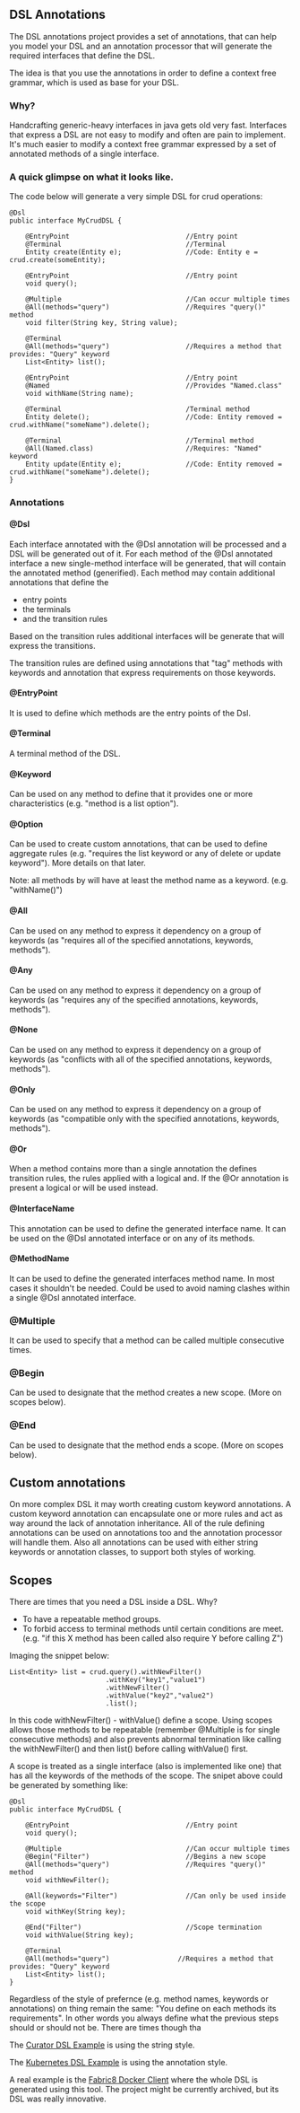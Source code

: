 ## DSL Annotations

The DSL annotations project provides a set of annotations, that can help you model your DSL and an annotation processor that will generate the required interfaces that define the DSL.

The idea is that you use the annotations in order to define a context free grammar, which is used as base for your DSL.

### Why?

Handcrafting generic-heavy interfaces in java gets old very fast. Interfaces that express a DSL are not easy to modify and often are pain to implement.
It's much easier to modify a context free grammar expressed by a set of annotated methods of a single interface.

### A quick glimpse on what it looks like.

The code below will generate a very simple DSL for crud operations:

    @Dsl
    public interface MyCrudDSL {
    
        @EntryPoint                             //Entry point
        @Terminal                               //Terminal
        Entity create(Entity e);                //Code: Entity e = crud.create(someEntity);
        
        @EntryPoint                             //Entry point
        void query();
        
        @Multiple                               //Can occur multiple times
        @All(methods="query")                   //Requires "query()" method
        void filter(String key, String value);
        
        @Terminal
        @All(methods="query")                   //Requires a method that provides: "Query" keyword
        List<Entity> list();
        
        @EntryPoint                             //Entry point
        @Named                                  //Provides "Named.class"
        void withName(String name);               
        
        @Terminal                               /Terminal method
        Entity delete();                        //Code: Entity removed = crud.withName("someName").delete();
        
        @Terminal                               //Terminal method
        @All(Named.class)                       //Requires: "Named" keyword
        Entity update(Entity e);                //Code: Entity removed = crud.withName("someName").delete();
    }

### Annotations

#### @Dsl

Each interface annotated with the @Dsl annotation will be processed and a DSL will be generated out of it.
For each method of the @Dsl annotated interface a new single-method interface will be generated, that will contain the annotated method (generified).
Each method may contain additional annotations that define the

- entry points
- the terminals
- and the transition rules

Based on the transition rules additional interfaces will be generate that will express the transitions.

The transition rules are defined using annotations that "tag" methods with keywords and annotation that express requirements on those keywords.

#### @EntryPoint

It is used to define which methods are the entry points of the Dsl.

#### @Terminal

A terminal method of the DSL.


#### @Keyword

Can be used on any method to define that it provides one or more characteristics (e.g. "method is a list option").

#### @Option

Can be used to create custom annotations, that can be used to define aggregate rules (e.g. "requires the list keyword or any of delete or update keyword"). More details on that later.

Note: all methods by will have at least the method name as a keyword. (e.g. "withName()")

#### @All

Can be used on any method to express it dependency on a group of keywords (as "requires all of the specified annotations, keywords, methods"). 

#### @Any

Can be used on any method to express it dependency on a group of keywords (as "requires any of the specified annotations, keywords, methods").

#### @None

Can be used on any method to express it dependency on a group of keywords (as "conflicts with all of the specified annotations, keywords, methods").

#### @Only

Can be used on any method to express it dependency on a group of keywords (as "compatible only with the specified annotations, keywords, methods").


#### @Or

When a method contains more than a single annotation the defines transition rules, the rules applied with a logical and. If the @Or annotation is present a logical or will be used instead.

#### @InterfaceName

This annotation can be used to define the generated interface name. It can be used on the @Dsl annotated interface or on any of its methods. 

#### @MethodName

It can be used to define the generated interfaces method name. In most cases it shouldn't be needed. Could be used to avoid naming clashes within a single @Dsl annotated interface.

### @Multiple

It can be used to specify that a method can be called multiple consecutive times.

### @Begin

Can be used to designate that the method creates a new scope. (More on scopes below).

### @End

Can be used to designate that the method ends a scope. (More on scopes below).

## Custom annotations

On more complex DSL it may worth creating custom keyword annotations. A custom keyword annotation can encapsulate one or more rules and act as way around the lack of annotation inheritance.
All of the rule defining annotations can be used on annotations too and the annotation processor will handle them. Also all annotations can be used with either string keywords or annotation classes, to support both styles of working.

## Scopes

There are times that you need a DSL inside a DSL. Why?

- To have a repeatable method groups.
- To forbid access to terminal methods until certain conditions are meet. (e.g. "if this X method has been called also require Y before calling Z")

Imaging the snippet below:

    List<Entity> list = crud.query().withNewFilter()
                            .withKey("key1","value1")            
                            .withNewFilter()    
                            .withValue("key2","value2")
                            .list();    

In this code withNewFilter() - withValue() define a scope.
Using scopes allows those methods to be repeatable (remember @Multiple is for single consecutive methods) and also prevents abnormal termination like calling the withNewFilter() and then list() before calling withValue() first.

A scope is treated as a single interface (also is implemented like one) that has all the keywords of the methods of the scope. The snipet above could be generated by something like:

    @Dsl
    public interface MyCrudDSL {
        
        @EntryPoint                             //Entry point
        void query();
        
        @Multiple                               //Can occur multiple times
        @Begin("Filter")                        //Begins a new scope
        @All(methods="query")                   //Requires "query()" method
        void withNewFilter();
        
        @All(keywords="Filter")                 //Can only be used inside the scope
        void withKey(String key);
        
        @End("Filter")                          //Scope termination
        void withValue(String key);
              
        @Terminal
        @All(methods="query")                 //Requires a method that provides: "Query" keyword
        List<Entity> list();      
    }    


Regardless of the style of prefernce (e.g. method names, keywords or annotations) on thing remain the same: "You define on each methods its requirements". In other words you always define what the previous steps should or should not be.
There are times though tha

The [Curator DSL Example](https://github.com/sundrio/sundrio/blob/master/examples/curator-dsl/src/main/java/io/sundr/examples/curator/CuratorDsl.java) is using the string style.

The [Kubernetes DSL Example](https://github.com/sundrio/sundrio/blob/master/examples/kubernetes-dsl/src/main/java/io/sundr/examples/kubernetes/KubernetesDsl.java) is using the annotation style.

A real example is the [Fabric8 Docker Client](https://github.com/fabric8io/docker-client) where the whole DSL is generated using this tool. The project might be currently archived, but its DSL was really innovative.
